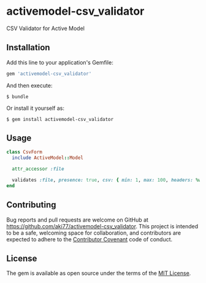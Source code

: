 # activemodel-csv_validator

CSV Validator for Active Model

## Installation

Add this line to your application's Gemfile:

```ruby
gem 'activemodel-csv_validator'
```

And then execute:

    $ bundle

Or install it yourself as:

    $ gem install activemodel-csv_validator

## Usage

```ruby
class CsvForm
  include ActiveModel::Model

  attr_accessor :file

  validates :file, presence: true, csv: { min: 1, max: 100, headers: %w[field1 field2 field3] }
end
```

## Contributing

Bug reports and pull requests are welcome on GitHub at https://github.com/aki77/activemodel-csv_validator. This project is intended to be a safe, welcoming space for collaboration, and contributors are expected to adhere to the [Contributor Covenant](http://contributor-covenant.org) code of conduct.

## License

The gem is available as open source under the terms of the [MIT License](https://opensource.org/licenses/MIT).
